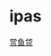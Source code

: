 # ipas

[赏鱼贷](itms-services://?action=download-manifest&url=https://github.com/13731160065/ipas/raw/master/sydtest/syd.plist)
